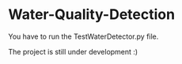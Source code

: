 # Water-Quality-Detection

You have to run the TestWaterDetector.py file.


The project is still under development :)
